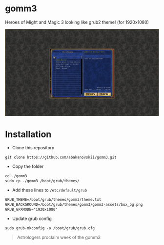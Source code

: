 # gomm3
Heroes of Might and Magic 3 looking like grub2 theme! (for 1920x1080)

![gomm3-preview](gomm3-assets/preview.png)

# Installation

- Clone this repository
```shell
git clone https://github.com/abakanovskii/gomm3.git
```

- Copy the folder
```shell
cd ./gomm3
sudo cp ./gomm3 /boot/grub/themes/
```

- Add these lines to `/etc/default/grub`
```shell
GRUB_THEME=/boot/grub/themes/gomm3/theme.txt
GRUB_BACKGROUND=/boot/grub/themes/gomm3/gomm3-assets/box_bg.png
GRUB_GFXMODE="1920x1080"
```

- Update grub config
```shell
sudo grub-mkconfig -o /boot/grub/grub.cfg
```

> Astrologers proclaim week of the gomm3
